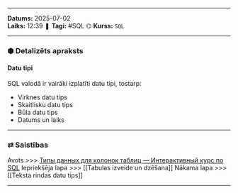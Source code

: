 ___
**Datums:** 2025-07-02   
**Laiks:** 12:39 
❚ **Tagi:** #SQL
⌬ **Kurss:**  `SQL`

---
### ⬢ Detalizēts apraksts
#### Datu tipi

SQL valodā ir vairāki izplatīti datu tipi, tostarp:

- Virknes datu tips
- Skaitlisku datu tips
- Būla datu tips
- Datums un laiks

---
### ⇄ Saistības
Avots >>> [Типы данных для колонок таблиц — Интерактивный курс по SQL](https://sql-academy.org/ru/guide/table-data-type)
Iepriekšēja lapa >>> [[Tabulas izveide un dzēšana]]
Nākama lapa >>> [[Teksta rindas datu tips]]
___